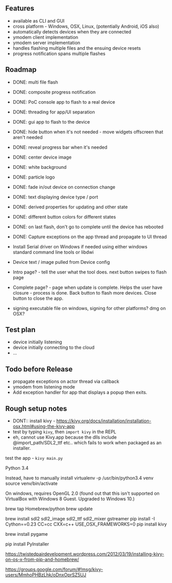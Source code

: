 
## Features

- available as CLI and GUI
- cross platform - Windows, OSX, Linux, (potentially Android, iOS also)
- automatically detects devices when they are connected
- ymodem client implementation
- ymodem server implementation
- handles flashing multiple files and the ensuing device resets
- progress notification spans multiple flashes


## Roadmap

- DONE: multi file flash
- DONE: composite progress notification
- DONE: PoC console app to flash to a real device
- DONE: threading for app/UI separation
- DONE: gui app to flash to the device
- DONE: hide button when it's not needed - move widgets offscreen that aren't needed
- DONE: reveal progress bar when it's needed
- DONE: center device image
- DONE: white background
- DONE: particle logo
- DONE: fade in/out device on connection change
- DONE: text displaying device type / port
- DONE: derived properties for updating and other state
- DONE: different button colors for different states
- DONE: on last flash, don't go to complete until the device has rebooted
- DONE: Capture exceptions on the app thread and propagate to UI thread

- Install Serial driver on Windows if needed using either windows standard command line tools or libdwi
- Device text / image pulled from Device config
- Intro page? - tell the user what the tool does. next button swipes to flash page
- Complete page? - page when update is complete. Helps the user have closure - process is done.
  Back button to flash more devices. Close button to close the app.
- signing executable file on windows, signing for other platforms? dmg on OSX?


## Test plan

- device initially listening
- device initially connecting to the cloud
- ...

## Todo before Release
- propagate exceptions on actor thread via callback
- ymodem from listening mode
- Add exception handler for app that displays a popup then exits.


## Rough setup notes

- DONT:: install kivy - https://kivy.org/docs/installation/installation-osx.html#using-the-kivy-app
- test by typing `kivy`, then `import kivy` in the REPL
- eh, cannot use Kivy.app because the dlls include @import_path/SDL2_ttf etc.. which fails to work when packaged as an installer.

test the app - `kivy main.py`

Python 3.4

Instead, have to manually install
virtualenv -p /usr/bin/python3.4 venv
source venv/bin/activate

On windows, requires OpenGL 2.0 (found out that this isn't supported on VirtualBox with Windows 8 Guest. Upgraded to Windows 10.)

brew tap Homebrew/python
brew update



brew install sdl2 sdl2_image sdl2_ttf sdl2_mixer gstreamer
pip install -I Cython==0.23
CC=cc CXX=c++ USE_OSX_FRAMEWORKS=0 pip install kivy

brew install pygame

pip install PyInstaller


https://twistedpairdevelopment.wordpress.com/2012/03/19/installing-kivy-on-os-x-from-pip-and-homebrew/


https://groups.google.com/forum/#!msg/kivy-users/MmhoPHBzLhk/oDnxOprSZ5UJ

